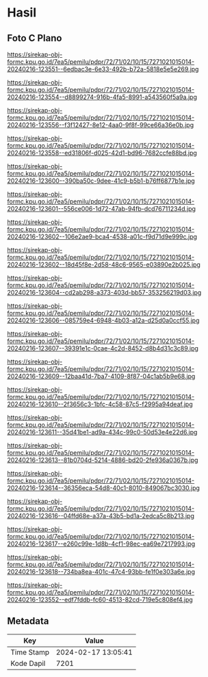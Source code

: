 # Hasil

## Foto C Plano

https://sirekap-obj-formc.kpu.go.id/7ea5/pemilu/pdpr/72/71/02/10/15/7271021015014-20240216-123551--6edbac3e-6e33-492b-b72a-5818e5e5e269.jpg

https://sirekap-obj-formc.kpu.go.id/7ea5/pemilu/pdpr/72/71/02/10/15/7271021015014-20240216-123554--d8899274-916b-4fa5-8991-a543560f5a9a.jpg

https://sirekap-obj-formc.kpu.go.id/7ea5/pemilu/pdpr/72/71/02/10/15/7271021015014-20240216-123556--f3f12427-8e12-4aa0-9f8f-99ce66a36e0b.jpg

https://sirekap-obj-formc.kpu.go.id/7ea5/pemilu/pdpr/72/71/02/10/15/7271021015014-20240216-123558--ed31806f-d025-42d1-bd96-7682ccfe88bd.jpg

https://sirekap-obj-formc.kpu.go.id/7ea5/pemilu/pdpr/72/71/02/10/15/7271021015014-20240216-123600--390ba50c-9dee-41c9-b5b1-b76ff6877b1e.jpg

https://sirekap-obj-formc.kpu.go.id/7ea5/pemilu/pdpr/72/71/02/10/15/7271021015014-20240216-123601--556ce006-1d72-47ab-94fb-dcd76711234d.jpg

https://sirekap-obj-formc.kpu.go.id/7ea5/pemilu/pdpr/72/71/02/10/15/7271021015014-20240216-123602--106e2ae9-bca4-4538-a01c-f9d71d9e999c.jpg

https://sirekap-obj-formc.kpu.go.id/7ea5/pemilu/pdpr/72/71/02/10/15/7271021015014-20240216-123602--18d45f8e-2d58-48c6-9565-e03890e2b025.jpg

https://sirekap-obj-formc.kpu.go.id/7ea5/pemilu/pdpr/72/71/02/10/15/7271021015014-20240216-123604--cd2ab298-a373-403d-bb57-353256219d03.jpg

https://sirekap-obj-formc.kpu.go.id/7ea5/pemilu/pdpr/72/71/02/10/15/7271021015014-20240216-123606--085759e4-6948-4b03-a12a-d25d0a0ccf55.jpg

https://sirekap-obj-formc.kpu.go.id/7ea5/pemilu/pdpr/72/71/02/10/15/7271021015014-20240216-123607--39391e1c-0cae-4c2d-8452-d8b4d31c3c89.jpg

https://sirekap-obj-formc.kpu.go.id/7ea5/pemilu/pdpr/72/71/02/10/15/7271021015014-20240216-123609--12baa41d-7ba7-4109-8f87-04c1ab5b9e68.jpg

https://sirekap-obj-formc.kpu.go.id/7ea5/pemilu/pdpr/72/71/02/10/15/7271021015014-20240216-123610--2f3656c3-1bfc-4c58-87c5-f2995a94deaf.jpg

https://sirekap-obj-formc.kpu.go.id/7ea5/pemilu/pdpr/72/71/02/10/15/7271021015014-20240216-123611--35d41be1-ad9a-434c-99c0-50d53e4e22d6.jpg

https://sirekap-obj-formc.kpu.go.id/7ea5/pemilu/pdpr/72/71/02/10/15/7271021015014-20240216-123613--81b0704d-5214-4886-bd20-2fe936a0367b.jpg

https://sirekap-obj-formc.kpu.go.id/7ea5/pemilu/pdpr/72/71/02/10/15/7271021015014-20240216-123614--36356eca-54d8-40c1-8010-849067bc3030.jpg

https://sirekap-obj-formc.kpu.go.id/7ea5/pemilu/pdpr/72/71/02/10/15/7271021015014-20240216-123616--04ffd68e-a37a-43b5-bd1a-2edca5c8b213.jpg

https://sirekap-obj-formc.kpu.go.id/7ea5/pemilu/pdpr/72/71/02/10/15/7271021015014-20240216-123617--e260c99e-1d8b-4cf1-98ec-ea69e7217993.jpg

https://sirekap-obj-formc.kpu.go.id/7ea5/pemilu/pdpr/72/71/02/10/15/7271021015014-20240216-123618--734ba8ea-401c-47c4-93bb-fe1f0e303a6e.jpg

https://sirekap-obj-formc.kpu.go.id/7ea5/pemilu/pdpr/72/71/02/10/15/7271021015014-20240216-123552--edf7fddb-fc60-4513-82cd-719e5c808ef4.jpg


## Metadata

| Key        | Value               |
| ---------- | ------------------- |
| Time Stamp | 2024-02-17 13:05:41 |
| Kode Dapil | 7201                |



